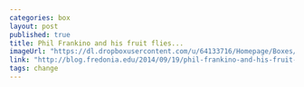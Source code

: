 ```yaml
---
categories: box
layout: post
published: true
title: Phil Frankino and his fruit flies...
imageUrl: "https://dl.dropboxusercontent.com/u/64133716/Homepage/Boxes/phil.jpg"
link: "http://blog.fredonia.edu/2014/09/19/phil-frankino-and-his-fruit-flies-reap-the-benefits-of-fredonia-science-center/"
tags: change
---
```



